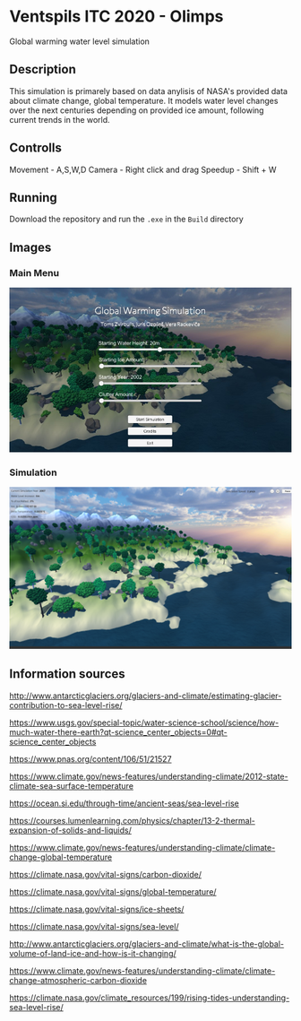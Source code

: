 # Ventspils ITC 2020 - Olimps

Global warming water level simulation

## Description

This simulation is primarely based on data anylisis of NASA's provided data about climate change, global temperature. It models water level changes over the next centuries depending on provided ice amount, following current trends in the world.

## Controlls

Movement - A,S,W,D
Camera - Right click and drag
Speedup - Shift + W

## Running

Download the repository and run the `.exe` in the `Build` directory

## Images

### Main Menu

![Main Menu](./Images/mainMenu.jpg)

### Simulation

![Simulation](./Images/simulation.png)

## Information sources

http://www.antarcticglaciers.org/glaciers-and-climate/estimating-glacier-contribution-to-sea-level-rise/

https://www.usgs.gov/special-topic/water-science-school/science/how-much-water-there-earth?qt-science_center_objects=0#qt-science_center_objects

https://www.pnas.org/content/106/51/21527

https://www.climate.gov/news-features/understanding-climate/2012-state-climate-sea-surface-temperature

https://ocean.si.edu/through-time/ancient-seas/sea-level-rise

https://courses.lumenlearning.com/physics/chapter/13-2-thermal-expansion-of-solids-and-liquids/

https://www.climate.gov/news-features/understanding-climate/climate-change-global-temperature

https://climate.nasa.gov/vital-signs/carbon-dioxide/

https://climate.nasa.gov/vital-signs/global-temperature/

https://climate.nasa.gov/vital-signs/ice-sheets/

https://climate.nasa.gov/vital-signs/sea-level/

http://www.antarcticglaciers.org/glaciers-and-climate/what-is-the-global-volume-of-land-ice-and-how-is-it-changing/

https://www.climate.gov/news-features/understanding-climate/climate-change-atmospheric-carbon-dioxide

https://climate.nasa.gov/climate_resources/199/rising-tides-understanding-sea-level-rise/
